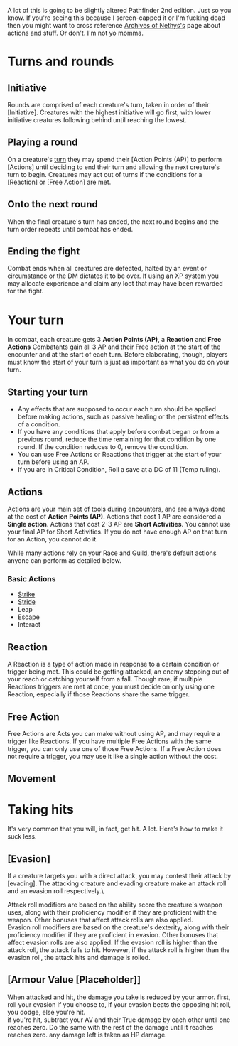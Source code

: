 A lot of this is going to be slightly altered Pathfinder 2nd edition. Just so you know. If you're seeing this because I screen-capped it or I'm fucking dead then you might want to cross reference [Archives of Nethys's](https://2e.aonprd.com/Actions.aspx) page about actions and stuff. Or don't. I'm not yo momma.

# Turns and rounds

## Initiative
Rounds are comprised of each creature's turn, taken in order of their [Initiative]. Creatures with the highest initiative will go first, with lower initiative creatures following behind until reaching the lowest.

## Playing a round
On a creature's [turn](#your_turn) they may spend their [Action Points (AP)] to perform [Actions] until deciding to end their turn and allowing the next creature's turn to begin. Creatures may act out of turns if the conditions for a [Reaction] or [Free Action] are met.

## Onto the next round
When the final creature's turn has ended, the next round begins and the turn order repeats until combat has ended.

## Ending the fight
Combat ends when all creatures are defeated, halted by an event or circumstance or the DM dictates it to be over. If using an XP system you may allocate experience and claim any loot that may have been rewarded for the fight.

# Your turn
In combat, each creature gets 3 **Action Points (AP)**, a **Reaction** and **Free Actions**
Combatants gain all 3 AP and their Free action at the start of the encounter and at the start of each turn. Before elaborating, though, players must know the start of your turn is just as important as what you do on your turn.

## Starting your turn

- Any effects that are supposed to occur each turn should be applied before making actions, such as passive healing or the persistent effects of a condition.
- If you have any conditions that apply before combat began or from a previous round, reduce the time remaining for that condition by one round. If the condition reduces to 0, remove the condition.
- You can use Free Actions or Reactions that trigger at the start of your turn before using an AP.
- If you are in Critical Condition, Roll a save at a DC of 11 (Temp ruling).

## Actions
Actions are your main set of tools during encounters, and are always done at the cost of **Action Points (AP)**. Actions that cost 1 AP are considered a **Single action**. Actions that cost 2-3 AP are **Short Activities**. You cannot use your final AP for Short Activities. If you do not have enough AP on that turn for an Action, you cannot do it.

While many actions rely on your Race and Guild, there's default actions anyone can perform as detailed below.

### Basic Actions
- [Strike](../Actions/Strike.md)
- [Stride](../Actions/Stride.md)
- Leap
- Escape
- Interact

## Reaction
A Reaction is a type of action made in response to a certain condition or trigger being met. This could be getting attacked, an enemy stepping out of your reach or catching yourself from a fall.
Though rare, if multiple Reactions triggers are met at once, you must decide on only using one Reaction, especially if those Reactions share the same trigger.

## Free Action
Free Actions are Acts you can make without using AP, and may require a trigger like Reactions. If you have multiple Free Actions with the same trigger, you can only use one of those Free Actions. If a Free Action does not require a trigger, you may use it like a single action without the cost.

## Movement


# Taking hits
It's very common that you will, in fact, get hit. A lot. Here's how to make it suck less.

## [Evasion]
If a creature targets you with a direct attack, you may contest their attack by [evading]. The attacking creature and evading creature make an attack roll and an evasion roll respectively.\\

Attack roll modifiers are based on the ability score the creature's weapon uses, along with their proficiency modifier if they are proficient with the weapon. Other bonuses that affect attack rolls are also applied.\
Evasion roll modifiers are based on the creature's dexterity, along with their proficiency modifier if they are proficient in evasion. Other bonuses that affect evasion rolls are also applied.
If the evasion roll is higher than the attack roll, the attack fails to hit. However, if the attack roll is higher than the evasion roll, the attack hits and damage is rolled.

## [Armour Value \[Placeholder]]
When attacked and hit, the damage you take is reduced by your armor. first, roll your evasion if you choose to, if your evasion beats the opposing hit roll, you dodge, else you're hit.\
if you're hit, subtract your AV and their True damage by each other until one reaches zero. Do the same with the rest of the damage until it reaches reaches zero. any damage left is taken as HP damage.




